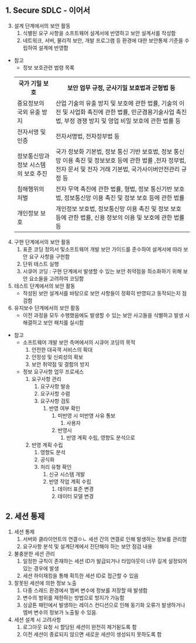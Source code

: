 ## 1. Secure SDLC - 이어서
3. 설계 단계에서의 보안 활동
   1. 식별된 요구 사항을 소프트웨어 설계서에 반영하고 보안 설계서를 작성함
   2. 네트워크, 서버, 물리적 보안, 개발 프로그램 등 환경에 대한 보안통제 기준을 수립하여 설계에 반영함
* 참고
    * 정보 보호관련 법령 목록
    <table>
        <tr>
            <th>국가 기밀 보호</th>
            <th>보안 업무 규정, 군사기밀 보호법과 군형법 등</th>
        </tr>
        <tr>
            <td>중요정보의 국외 유출 방지</td>
            <td>산업 기술의 유출 방지 및 보호에 관한 법률, 기술의 이전 및 사업화 촉진에 관한 법률, 민군겸용기술사업 촉진법, 부정 경쟁 방지 및 영업 비밀 보호에 관한 법률 등</td>
        </tr>
        <tr>
            <td>전자서명 및 인증</td>
            <td>전자서명법, 전자정부법 등</td>
        </tr>
        <tr>
            <td>정보통신망과 정보 시스템의 보호 추진</td>
            <td>국가 정보화 기본법, 정보 통신 기반 보호법, 정보 통신망 이용 촉진 및 정보보호 등에 관한 법률 ,전자 정부법, 전자 문서 및 전자 거래 기본법, 국가사이버안전관리 규정 등</td>
        </tr>
        <tr>
            <td>침해행위의 처벌</td>
            <td>전자 무역 촉진에 관한 법률, 형법, 정보 통신기반 보호법, 정보통신망 이용 촉진 및 정보 보호 등에 관한 법률</td>
        </tr>
        <tr>
            <td>개인정보 보호</td>
            <td>개인정보 보호법, 정보통신망 이용 촉진 및 정보 보호 등에 관한 법률, 신용 정보의 이용 및 보호에 관한 법률 등</td>
        </tr>
    </table>
4. 구현 단계에서의 보안 활동
   1. 표준 코딩 정의서 및소프트웨어 개발 보안 가이드를 준수하여 설계서에 따라 보안 요구 사항을 구현함
   2. 단위 테스트 실행
   3. 시큐어 코딩 : 구현 단계에서 발생할 수 있는 보안 취약점을 최소화하기 위해 보안 요소들을 고려하여 코딩함
5. 테스트 단계에서의 보안 활동
   - 작성된 보안 설계서를 바탕으로 보안 사항들이 정확히 반영되고 동작되는지 점검함
6. 유지보수 단계에서의 보안 활동
   - 이전 과정을 모두 수행했음에도 발생할 수 있는 보안 사고들을 식별하고 발생 시 해결하고 보안 패치를 실시함
* 참고
  * 소프트웨어 개발 보안 측며에서의 시큐어 코딩의 목적
    1. 안전한 대곡객 서비스의 확대
    2. 안정성 및 신뢰성의 확보
    3. 보안 취약점 및 결함의 방지
  * 정보 요구사항 업무 프로세스
    1. 요구사항 관리
       1. 요구사항 발송
       2. 요구사항 수렴
       3. 요구사항 검토
          1. 반영 여부 확인
             1. 미반영 시 미반영 사유 통보
                1. 사용자
             2. 반영시
                1. 반영 계획 수립, 영향도 분석으로
    2. 반영 계획 수립
       1. 영향도 분석
       2. 공식화
       3. 처리 유형 확인
          1. 신규 시스템 개발
          2. 반영 작업 계획 수립
             1. 데이터 표준 변경
             2. 데이터 모델 변경
## 2. 세션 통제
1. 세션 통제
   1. 서버와 클라이언트의 연결ㅇㄴ 세션 간의 연결로 인해 발생하는 정보를 관리함
   2. 요구사항 분석 및 설계단계에서 진단해야 하는 보안 점검 내용
2. 불충분한 세션 관리
   1. 일정한 규칙이 존재하는 세션 ID가 발급되거나 타임아웃이 너무 길게 설정되어 있는 경우에 발생
   2. 세션 하이재킹을 통해 획득한 세션 ID로 접근할 수 있음
3. 잘못된 세션에 의한 정보 노출
   1. 다중 스레드 환경에서 멤버 변수에 정보를 저장할 때 발생함
   2. 변수의 범위를 제한하는 방법으로 방지가 가능함
   3. 싱글톤 패턴에서 발생하는 레이스 컨디션으로 인해 동기화 오류가 발생하거나 멤버 변수의 정보가 노출될 수 있음.
4. 세션 설계 시 고려사항
   1. 로그아웃 요청 시 할당된 세션이 완전히 제거됟도록 함
   2. 이전 세션이 종료되지 않으면 새로운 세션이 생성되지 못하도록 함